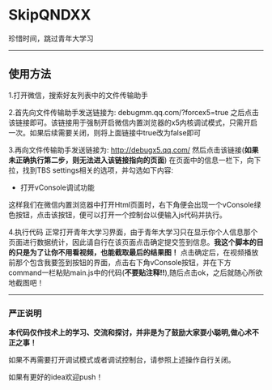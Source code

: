 # SkipQNDXX
珍惜时间，跳过青年大学习

---
## 使用方法
1.打开微信，搜索好友列表中的文件传输助手

2.首先向文件传输助手发送链接为:
debugmm.qq.com/?forcex5=true
之后点击该链接即可。该链接用于强制开启微信内置浏览器的x5内核调试模式，只需开启一次。如果后续需要关闭，则将上面链接中true改为false即可

3.再向文件传输助手发送链接为:
http://debugx5.qq.com/
然后点击该链接(**如果未正确执行第二步，则无法进入该链接指向的页面**)
在页面中的信息一栏下，向下拉，找到TBS settings相关的选项，并勾选如下内容:
+ 打开vConsole调试功能

这样我们在微信内置浏览器中打开Html页面时，右下角便会出现一个vConsole绿色按钮，点击该按钮，便可以打开一个控制台以便输入js代码并执行。

4.执行代码
正常打开青年大学习界面，由于青年大学习只在显示你个人信息那个页面进行数据统计，因此请自行在该页面点击确定提交签到信息。**我这个脚本的目的只是为了让你不用看视频，也能截取最后的结果图！**
点击确定后，在视频播放前那个包含我要签到按钮的界面，点击右下角vConsole按钮，并在下方command一栏粘贴main.js中的代码(**不要贴注释!!**),随后点击ok，之后就随心所欲地截图吧！

---
### 严正说明
**本代码仅作技术上的学习、交流和探讨，并非是为了鼓励大家耍小聪明,做心术不正之事！**

如果不再需要打开调试模式或者调试控制台，请参照上述操作自行关闭。

如果有更好的idea欢迎push！

